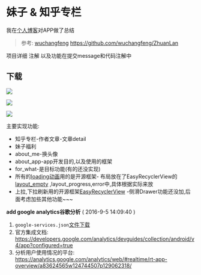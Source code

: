 # 妹子 & 知乎专栏

我在[个人博客](http://yangjianan.top/2015/05/23/MumuXi%E5%AE%89%E5%8D%93%E7%89%88%E5%BC%80%E5%8F%91/)对APP做了总结

> 参考: [wuchangfeng](https://github.com/wuchangfeng/ZhuanLan) https://github.com/wuchangfeng/ZhuanLan

项目详细 注解 以及功能在提交message和代码注解中


## 下载
<a href="http://fir.im/sq2t" target="_blank" alt="Fir"><img src="http://ww4.sinaimg.cn/mw1024/c05ae6b6gw1f802wvh1s2j203301cq2q.jpg"/></a>

<a href="http://android.myapp.com/myapp/detail.htm?apkName=com.yang.bruce.mumuxi" target="_blank" alt="应用宝"><img src="http://ww4.sinaimg.cn/mw1024/c05ae6b6gw1f5pv5t3kwwj203w01jglf.jpg"/></a>

<a href="http://www.wandoujia.com/apps/com.yang.bruce.mumuxi" target="_blank" alt="豌豆荚"><img src="http://ww1.sinaimg.cn/mw690/c05ae6b6gw1f5iyz0qbdgj204k01mglg.jpg"/></a>

主要实现功能:
- 知乎专栏-作者文章-文章detail
- 妹子福利
- about_me-换头像
- about_app-app开发目的,以及使用的框架
- for_what-是目标功能(有的还没实现)
- 所有的[loading动画](https://github.com/zzz40500/android-shapeLoadingView)用的是开源框架- 布局放在了EasyRecyclerView的 [layout_empty](https://github.com/yangxiaoge/MumuXi/blob/master/app/src/main/res/layout/fragment_zhuanlan_layout.xml) ,layout_progress,error中,具体根据实际来放
- 上拉,下拉刷新用的开源框架[EasyRecyclerView](https://github.com/Jude95/EasyRecyclerView)
-侧滑Drawer功能还没加,后面考虑加些其他功能~~~

**add google analytics谷歌分析** ( 2016-9-5 14:09:40 )

1. `google-services.json`[文件下载](https://developers.google.com/mobile/add?platform=android&cntapi=analytics&cnturl=https:%2F%2Fdevelopers.google.com%2Fanalytics%2Fdevguides%2Fcollection%2Fandroid%2Fv4%2Fapp%3Fconfigured%3Dtrue&cntlbl=Continue%20Adding%20Analytics)
2. 官方集成文档: https://developers.google.com/analytics/devguides/collection/android/v4/app?configured=true
3. 分析用户使用情况的平台: https://analytics.google.com/analytics/web/#realtime/rt-app-overview/a83624565w124744507p129062318/
